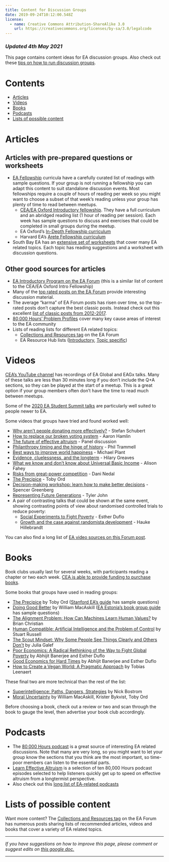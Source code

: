 ```yaml
---
title: Content for Discussion Groups
date: 2019-09-24T10:12:00.548Z
license:
  - name: Creative Commons Attribution-ShareAlike 3.0
    url: https://creativecommons.org/licenses/by-sa/3.0/legalcode
---
```

### _Updated 4th May 2021_

This page contains content ideas for EA discussion groups. Also check out these <a href="https://resources.eahub.org/events/articles/discussion-tips/">tips on how to run discussion groups</a>.


# Contents

* <a href="#articles">Articles</a>
* <a href="#videos">Videos</a>
* <a href="#books">Books</a>
* <a href="#podcasts">Podcasts</a>
* <a href="#lists">Lists of possible content</a>




<a name="articles"></a>

# Articles

## Articles with pre-prepared questions or worksheets
* <a target="_blank" href="https://resources.eahub.org/events/fellowships/">EA Fellowship</a> curricula have a carefully curated list of readings with sample questions. If your group is not running a fellowship you can adapt this content to suit standalone discussion events. Most fellowships require a couple of hours of reading per week so you might want to choose a subset of that week’s reading unless your group has plenty of time to read between meetups. 
   * <a target="_blank" href="https://drive.google.com/drive/u/0/folders/15HJdBYFyeyG9yVbJ_QDvm811A9IHnC4Y">CEA/EA Oxford Introductory fellowship</a>. They have a full curriculum and an abridged reading list (1 hour of reading per session). Each week has sample questions to discuss and exercises that could be completed in small groups during the meetup. 
   * EA Oxford’s  <a target="_blank" href="https://eaoxford.com/indepthresources">In-Depth Fellowship curriculum</a>
   * Harvard EA’s <a target="_blank" href="https://docs.google.com/document/d/115EmISC1o4saiY9Cc-W1kRF4mtm1KOusA4B7dhzZujs/edit">Arete Fellowship curriculum</a>
* South Bay EA has an <a target="_blank" href="https://drive.google.com/drive/u/0/folders/1qhY_hcD06LLtuc_aaW4SqWml6EnReUnp">extensive set of worksheets</a> that cover many EA related topics. Each topic has reading suggestions and a worksheet with discussion questions.


## Other good sources for articles
* <a target="_blank" href="https://forum.effectivealtruism.org/s/YCa8BRQoxKbmf5CJb">EA Introductory Program on the EA Forum</a> (this is a similar list of content to the CEA/EA Oxford Intro Fellowship)
* Many of the <a target="_blank" href="https://forum.effectivealtruism.org/allPosts?timeframe=allTime&sortedBy=top&karmaThreshold=-1000">top rated posts on the EA Forum</a> provide interesting discussion material.
* The average “karma” of EA Forum posts has risen over time, so the top-rated posts don’t capture the best classic posts. Instead check out this excellent  <a target="_blank" href="https://forum.effectivealtruism.org/posts/XXAjiLpHsL8PXwovf/collection-of-good-2012-2017-ea-forum-posts-1">list of classic posts from 2012-2017</a>. 
*  <a target="_blank" href="https://80000hours.org/problem-profiles/"> 80,000 Hours’ Problem Profiles</a> cover many key cause areas of interest to the EA community 
* Lists of reading lists for different EA related topics:
   *  <a target="_blank" href="https://forum.effectivealtruism.org/tag/collections-and-resources">Collections and Resources tag</a> on the EA Forum
   * EA Resource Hub lists (<a target="_blank" href="https://resources.eahub.org/learn/about-ea/">Introductory</a>, <a target="_blank" href="https://resources.eahub.org/learn/reading-lists/">Topic specific</a>)
 

# Videos


<a target="_blank" href="https://www.youtube.com/channel/UCEfASxwPxzsHlG5Rf1-4K9w">CEA’s YouTube channel</a> has recordings of EA Global and EAGx talks. Many of these talks are less than 30 minutes long if you don’t include the Q+A sections, so they can be played at the start of a meetup. This is a great option if your group members often don’t have the time to read much between meetups. 


Some of the <a target="_blank" href="https://www.youtube.com/playlist?list=PLwp9xeoX5p8OoBBqv8t7JhVcgbjtXq3f7">2020 EA Student Summit talks</a> are particularly well suited to people newer to EA.

Some videos that groups have tried and found worked well:

* <a target="_blank" href="https://www.youtube.com/watch?v=QyvzbW0XKmY">Why aren’t people donating more effectively?</a> - Stefan Schubert
* <a target="_blank" href="https://www.youtube.com/watch?v=F8dw_Raprg8">How to replace our broken voting system</a> - Aaron Hamlin
* <a target="_blank" href="https://www.youtube.com/watch?v=7O9Iuk6DbhE">The future of effective altruism</a> - Panel discussion
* <a target="_blank" href="https://www.youtube.com/watch?v=AddUn9BFFkA">Philanthropy timing and the hinge of history</a> - Phil Trammell
* <a target="_blank" href="https://www.youtube.com/watch?v=qeUOHOCFteM">Best ways to improve world happiness</a> - Michael Plant
* <a target="_blank" href="https://www.youtube.com/watch?v=fySZIYi2goY">Evidence, cluelessness, and the longterm</a> - Hilary Greaves
* <a target="_blank" href="https://www.youtube.com/watch?v=TZlk55GUYkY">What we know and don’t know about Universal Basic Income</a> - Alison Fahey
* <a target="_blank" href="https://www.youtube.com/watch?v=OGasSHoFhO8">Risks from great-power competition</a> - Dani Nedal
* <a target="_blank" href="https://www.youtube.com/watch?v=CrMIEz_mSJM">The Precipice</a> - Toby Ord
* <a target="_blank" href="https://www.youtube.com/watch?v=bXJ6U13SSmA">Decision-making workshop: learn how to make better decisions</a> -  Spencer Greenberg 
* <a target="_blank" href="https://www.youtube.com/watch?v=095kFEA-jpE">Representing Future Generations</a> - Tyler John
* A pair of contrasting talks that could be shown at the same event, showing contrasting points of view about randomised controlled trials to reduce poverty:
   * <a target="_blank" href="https://www.ted.com/talks/esther_duflo_social_experiments_to_fight_poverty?language=en">Social Experiments to Fight Poverty</a> - Esther Duflo
   * <a target="_blank" href="https://www.youtube.com/watch?v=d7xcrQ_xHrA">Growth and the case against randomista development</a> - Hauke Hillebrandt



You can also find a long list of  <a target="_blank" href="https://forum.effectivealtruism.org/posts/jNye4h2wmsxfmWcKE/where-to-find-ea-related-videos">EA video sources on this Forum post</a>. 



# Books
<a name="books"></a>

Book clubs usually last for several weeks, with participants reading a chapter or two each week. <a target="_blank" href="https://www.centreforeffectivealtruism.org/group-support-funding/">CEA is able to provide funding to purchase books</a>.

Some books that groups have used in reading groups:

* <a target="_blank" href="https://www.amazon.com/Precipice-Existential-Risk-Future-Humanity/dp/031648492X">The Precipice</a> by Toby Ord (<a target="_blank" href="https://drive.google.com/drive/u/0/folders/1tHbkLUCqCeYe78e2Uof3MQ2z7t6zRK1D">Stanford EA’s guide</a> has sample questions)
* <a target="_blank" href="https://www.amazon.com/Doing-Good-Better-Effective-Altruism/dp/1592409660">Doing Good Better</a> by William MacAskill (<a target="_blank" href="https://forum.effectivealtruism.org/posts/rqmuTjmknnQE2oaPS/reading-group-guide-for-ea-groups">EA Estonia’s book group guide</a> has sample questions)
* <a target="_blank" href="https://www.amazon.com/Alignment-Problem-Machines-Learn-Values-ebook/dp/B08FPXV114">The Alignment Problem: How Can Machines Learn Human Values?</a> by Brian Christian
* <a target="_blank" href="https://www.amazon.com/Human-Compatible-Artificial-Intelligence-Problem/dp/0525558632/">Human Compatible: Artificial Intelligence and the Problem of Control</a> by Stuart Russell
* <a target="_blank" href="https://www.amazon.com/Scout-Mindset-Perils-Defensive-Thinking/dp/0735217556">The Scout Mindset: Why Some People See Things Clearly and Others Don't</a> by Julia Galef
* <a target="_blank" href="https://www.amazon.com/Poor-Economics-Radical-Rethinking-Poverty/dp/1610390938">Poor Economics: A Radical Rethinking of the Way to Fight Global Poverty</a> by Abhijit Banerjee and Esther Duflo
* <a target="_blank" href="https://www.amazon.com/Good-Economics-Times-Abhijit-Banerjee/dp/1610399501">Good Economics for Hard Times</a> by Abhijit Banerjee and Esther Duflo
* <a target="_blank" href="https://www.amazon.com/How-Create-Vegan-World-Pragmatic/dp/1590565703">How to Create a Vegan World: A Pragmatic Approach</a> by Tobias Leenaert



These final two are more technical than the rest of the list: 

* <a target="_blank" href="https://www.amazon.com/Superintelligence-Dangers-Strategies-Nick-Bostrom/dp/0198739834">Superintelligence: Paths, Dangers, Strategies</a> by Nick Bostrom
* <a target="_blank" href="https://www.amazon.com/Moral-Uncertainty-William-MacAskill/dp/0198722273">Moral Uncertainty</a> by William MacAskill, Krister Bykvist, Toby Ord

Before choosing a book, check out a review or two and scan through the book to gauge the level, then advertise your book club accordingly.


# Podcasts
<a name="podcasts"></a>

* The <a target="_blank" href="https://80000hours.org/podcast/">80,000 Hours podcast</a> is a great source of interesting EA related discussions. Note that many are very long, so you might want to let your group know the sections that you think are the most important, so time-poor members can listen to the essential parts. 
* <a target="_blank" href="https://80000hours.org/podcast/effective-altruism-an-introduction/"> Learn Effective Altruism</a> is a selection of ten 80,000 Hours podcast episodes selected to help listeners quickly get up to speed on effective altruism from a longtermist perspective.
* Also check out this  <a target="_blank" href="https://forum.effectivealtruism.org/posts/B68gjjhZccGtWDuDh/a-list-of-ea-related-podcasts">long list of EA-related podcasts</a>



<a name="lists"></a>
# Lists of possible content

Want more content? The <a target="_blank" href="https://forum.effectivealtruism.org/tag/collections-and-resources">Collections and Resources tag</a> on the EA Forum has numerous posts sharing lists of recommended articles, videos and books that cover a variety of EA related topics. 

<hr>

_If you have suggestions on how to improve this page, please comment or suggest edits on_ <a target="_blank" href="https://docs.google.com/document/d/1bbpz3L02pSyW4qwyWR2gDc6a7jRapVeSfMuCJBEGO2s/edit">_this google doc._</a>

<hr>

